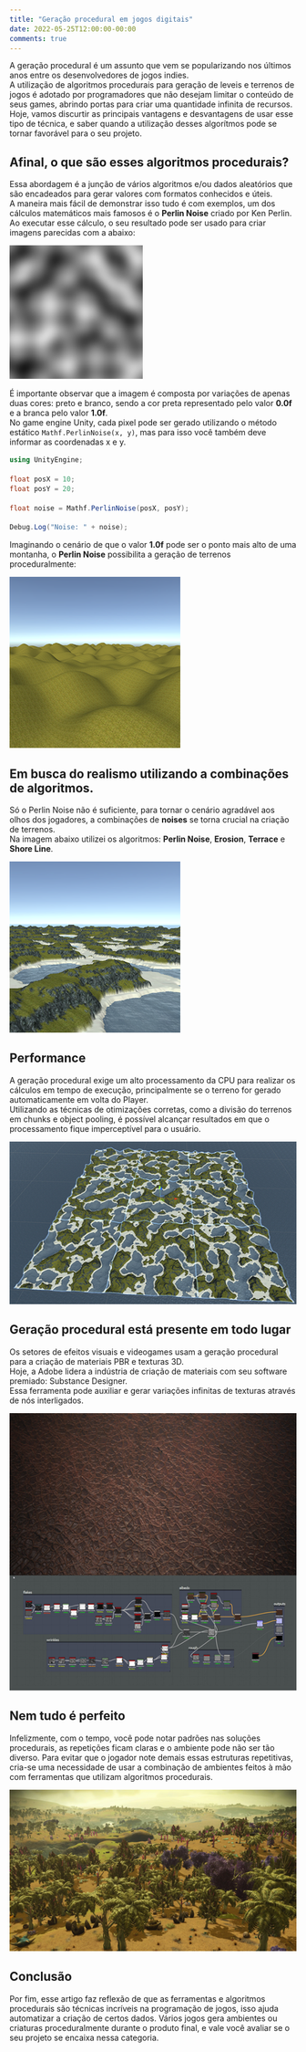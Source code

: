 ```yaml
---
title: "Geração procedural em jogos digitais"
date: 2022-05-25T12:00:00-00:00
comments: true
---
```


A geração procedural é um assunto que vem se popularizando nos últimos anos entre os desenvolvedores de jogos indies. <br>
A utilização de algoritmos procedurais para geração de leveis e terrenos de jogos é adotado por programadores que não desejam limitar o conteúdo de seus games, abrindo portas para criar uma quantidade infinita de recursos. <br>
Hoje, vamos discurtir as principais vantagens e desvantagens de usar esse tipo de técnica, e saber quando a utilização desses algorítmos pode se tornar favorável para o seu projeto.

## Afinal, o que são esses algoritmos procedurais?
Essa abordagem é a junção de vários algoritmos e/ou dados aleatórios que são encadeados para gerar valores com formatos conhecidos e úteis. <br>
A maneira mais fácil de demonstrar isso tudo é com exemplos, um dos cálculos matemáticos mais famosos é o **Perlin Noise** criado por Ken Perlin. Ao executar esse cálculo, o seu resultado pode ser usado para criar imagens parecidas com a abaixo:

![](2022-05-25-15-39-24.png)

É importante observar que a imagem é composta por variações de apenas duas cores: preto e branco, sendo a cor preta representado pelo valor **0.0f** e a branca pelo valor **1.0f**. <br>
No game engine Unity, cada pixel pode ser gerado utilizando o método estático `Mathf.PerlinNoise(x, y)`, mas para isso você também deve informar as coordenadas x e y.

```csharp
using UnityEngine;

float posX = 10;
float posY = 20;

float noise = Mathf.PerlinNoise(posX, posY);

Debug.Log("Noise: " + noise);
```

Imaginando o cenário de que o valor **1.0f** pode ser o ponto mais alto de uma montanha, o **Perlin Noise** possibilita a geração de terrenos proceduralmente:

![](2022-05-25-16-11-38.png)

## Em busca do realismo utilizando a combinações de algoritmos.

Só o Perlin Noise não é suficiente, para tornar o cenário agradável aos olhos dos jogadores, a combinações de **noises** se torna crucial na criação de terrenos. <br>
Na imagem abaixo utilizei os algoritmos: **Perlin Noise**, **Erosion**, **Terrace** e **Shore Line**.

![](2022-05-25-16-22-14.png)

## Performance

A geração procedural exige um alto processamento da CPU para realizar os cálculos em tempo de execução, principalmente se o terreno for gerado automaticamente em volta do Player. <br>
Utilizando as técnicas de otimizações corretas, como a divisão do terrenos em chunks e object pooling, é possível alcançar resultados em que o processamento fique imperceptível para o usuário. <br>

![](2022-05-26-10-50-26.png)

## Geração procedural está presente em todo lugar

Os setores de efeitos visuais e videogames usam a geração procedural para a criação de materiais PBR e texturas 3D. <br>
Hoje, a Adobe lidera a indústria de criação de materiais com seu software premiado: Substance Designer. <br>
Essa ferramenta pode auxiliar e gerar variações infinitas de texturas através de nós interligados.

![](2022-05-26-11-23-12.png)

## Nem tudo é perfeito

Infelizmente, com o tempo, você pode notar padrões nas soluções procedurais, as repetições ficam claras e o ambiente pode não ser tão diverso. Para evitar que o jogador note demais essas estruturas repetitivas, cria-se uma necessidade de usar a combinação de ambientes feitos à mão com ferramentas que utilizam algoritmos procedurais.

![](2022-05-26-14-31-02.png)

## Conclusão

Por fim, esse artigo faz reflexão de que as ferramentas e algoritmos procedurais são técnicas incríveis na programação de jogos, isso ajuda automatizar a criação de certos dados. Vários jogos gera ambientes ou criaturas proceduralmente durante o produto final, e vale você avaliar se o seu projeto se encaixa nessa categoria.
